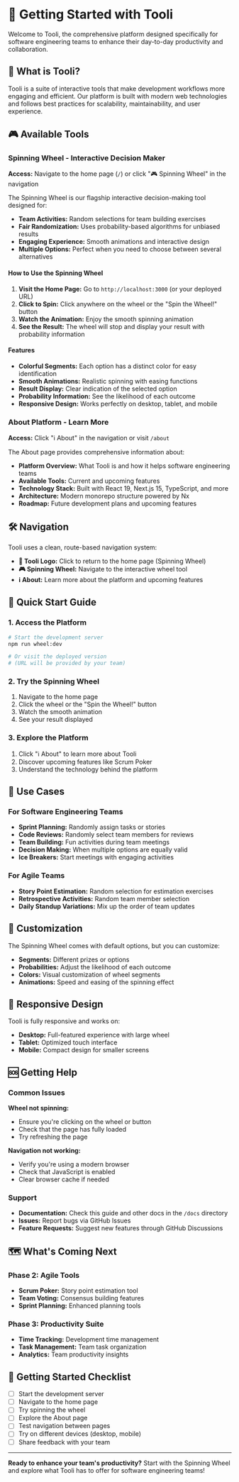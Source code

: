 # 🚀 Getting Started with Tooli

Welcome to Tooli, the comprehensive platform designed specifically for software engineering teams to enhance their day-to-day productivity and collaboration.

## 🎯 What is Tooli?

Tooli is a suite of interactive tools that make development workflows more engaging and efficient. Our platform is built with modern web technologies and follows best practices for scalability, maintainability, and user experience.

## 🎮 Available Tools

### Spinning Wheel - Interactive Decision Maker

**Access:** Navigate to the home page (`/`) or click "🎮 Spinning Wheel" in the navigation

The Spinning Wheel is our flagship interactive decision-making tool designed for:

- **Team Activities:** Random selections for team building exercises
- **Fair Randomization:** Uses probability-based algorithms for unbiased results
- **Engaging Experience:** Smooth animations and interactive design
- **Multiple Options:** Perfect when you need to choose between several alternatives

#### How to Use the Spinning Wheel

1. **Visit the Home Page:** Go to `http://localhost:3000` (or your deployed URL)
2. **Click to Spin:** Click anywhere on the wheel or the "Spin the Wheel!" button
3. **Watch the Animation:** Enjoy the smooth spinning animation
4. **See the Result:** The wheel will stop and display your result with probability information

#### Features

- **Colorful Segments:** Each option has a distinct color for easy identification
- **Smooth Animations:** Realistic spinning with easing functions
- **Result Display:** Clear indication of the selected option
- **Probability Information:** See the likelihood of each outcome
- **Responsive Design:** Works perfectly on desktop, tablet, and mobile

### About Platform - Learn More

**Access:** Click "ℹ️ About" in the navigation or visit `/about`

The About page provides comprehensive information about:

- **Platform Overview:** What Tooli is and how it helps software engineering teams
- **Available Tools:** Current and upcoming features
- **Technology Stack:** Built with React 19, Next.js 15, TypeScript, and more
- **Architecture:** Modern monorepo structure powered by Nx
- **Roadmap:** Future development plans and upcoming features

## 🛠️ Navigation

Tooli uses a clean, route-based navigation system:

- **🎯 Tooli Logo:** Click to return to the home page (Spinning Wheel)
- **🎮 Spinning Wheel:** Navigate to the interactive wheel tool
- **ℹ️ About:** Learn more about the platform and upcoming features

## 🚀 Quick Start Guide

### 1. Access the Platform

```bash
# Start the development server
npm run wheel:dev

# Or visit the deployed version
# (URL will be provided by your team)
```

### 2. Try the Spinning Wheel

1. Navigate to the home page
2. Click the wheel or the "Spin the Wheel!" button
3. Watch the smooth animation
4. See your result displayed

### 3. Explore the Platform

1. Click "ℹ️ About" to learn more about Tooli
2. Discover upcoming features like Scrum Poker
3. Understand the technology behind the platform

## 🎯 Use Cases

### For Software Engineering Teams

- **Sprint Planning:** Randomly assign tasks or stories
- **Code Reviews:** Randomly select team members for reviews
- **Team Building:** Fun activities during team meetings
- **Decision Making:** When multiple options are equally valid
- **Ice Breakers:** Start meetings with engaging activities

### For Agile Teams

- **Story Point Estimation:** Random selection for estimation exercises
- **Retrospective Activities:** Random team member selection
- **Daily Standup Variations:** Mix up the order of team updates

## 🔧 Customization

The Spinning Wheel comes with default options, but you can customize:

- **Segments:** Different prizes or options
- **Probabilities:** Adjust the likelihood of each outcome
- **Colors:** Visual customization of wheel segments
- **Animations:** Speed and easing of the spinning effect

## 📱 Responsive Design

Tooli is fully responsive and works on:

- **Desktop:** Full-featured experience with large wheel
- **Tablet:** Optimized touch interface
- **Mobile:** Compact design for smaller screens

## 🆘 Getting Help

### Common Issues

**Wheel not spinning:**

- Ensure you're clicking on the wheel or button
- Check that the page has fully loaded
- Try refreshing the page

**Navigation not working:**

- Verify you're using a modern browser
- Check that JavaScript is enabled
- Clear browser cache if needed

### Support

- **Documentation:** Check this guide and other docs in the `/docs` directory
- **Issues:** Report bugs via GitHub Issues
- **Feature Requests:** Suggest new features through GitHub Discussions

## 🗺️ What's Coming Next

### Phase 2: Agile Tools

- **Scrum Poker:** Story point estimation tool
- **Team Voting:** Consensus building features
- **Sprint Planning:** Enhanced planning tools

### Phase 3: Productivity Suite

- **Time Tracking:** Development time management
- **Task Management:** Team task organization
- **Analytics:** Team productivity insights

## 🎉 Getting Started Checklist

- [ ] Start the development server
- [ ] Navigate to the home page
- [ ] Try spinning the wheel
- [ ] Explore the About page
- [ ] Test navigation between pages
- [ ] Try on different devices (desktop, mobile)
- [ ] Share feedback with your team

---

**Ready to enhance your team's productivity?** Start with the Spinning Wheel and explore what Tooli has to offer for software engineering teams!
